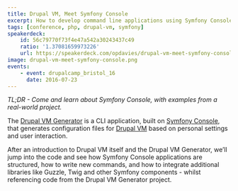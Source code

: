 ```yaml
---
title: Drupal VM, Meet Symfony Console
excerpt: How to develop command line applications using Symfony Console, using the Drupal VM CLI as an example.
tags: [conference, php, drupal-vm, symfony]
speakerdeck:
    id: 56c79770f73f4e47a542a30243437c49
    ratio: '1.37081659973226'
    url: https://speakerdeck.com/opdavies/drupal-vm-meet-symfony-console
image: drupal-vm-meet-symfony-console.png
events:
    - event: drupalcamp_bristol_16
      date: 2016-07-23
---
```

_TL;DR - Come and learn about Symfony Console, with examples from a real-world project._

The [Drupal VM Generator][2] is a CLI application, built on [Symfony Console][0], that generates configuration files for [Drupal VM][1] based on personal settings and user interaction.

After an introduction to Drupal VM itself and the Drupal VM Generator, we’ll jump into the code and see how Symfony Console applications are structured, how to write new commands, and how to integrate additional libraries like Guzzle, Twig and other Symfony components - whilst referencing code from the Drupal VM Generator project.

[0]: http://symfony.com/doc/current/components/console/introduction.html
[1]: https://www.drupalvm.com
[2]: https://www.drupalvmgenerator.com
